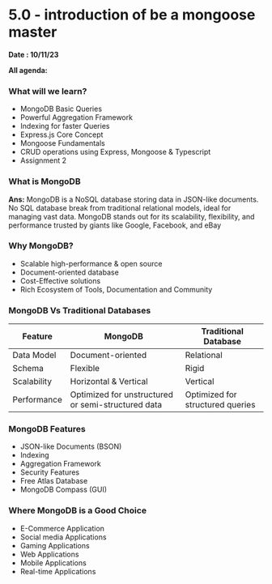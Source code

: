 # 5.0 - introduction of be a mongoose master

**Date : 10/11/23**

**All agenda:**

### What will we learn?

- MongoDB Basic Queries
- Powerful Aggregation Framework
- Indexing for faster Queries
- Express.js Core Concept
- Mongoose Fundamentals
- CRUD operations using Express, Mongoose & Typescript
- Assignment 2

### What is MongoDB

**Ans:** MongoDB is a NoSQL database storing data in JSON-like documents. No SQL database break from traditional relational models, ideal for managing vast data. MongoDB stands out for its scalability, flexibility, and performance trusted by giants like Google, Facebook, and eBay

### Why MongoDB?

- Scalable high-performance & open source
- Document-oriented database
- Cost-Effective solutions
- Rich Ecosystem of Tools, Documentation and Community

### MongoDB Vs Traditional Databases

| Feature | MongoDB | Traditional Database |
| --- | --- | --- |
| Data Model  | Document-oriented | Relational |
| Schema | Flexible | Rigid |
| Scalability | Horizontal & Vertical | Vertical |
| Performance | Optimized for unstructured or semi-structured data | Optimized for structured queries |

### MongoDB Features

- JSON-like Documents (BSON)
- Indexing
- Aggregation Framework
- Security Features
- Free Atlas Database
- MongoDB Compass (GUI)

### Where MongoDB is a Good Choice

- E-Commerce Application
- Social media Applications
- Gaming Applications
- Web Applications
- Mobile Applications
- Real-time Applications